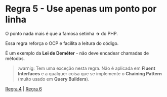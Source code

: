 # Regra 5 - Use apenas um ponto por linha

O ponto nada mais é que a famosa setinha **->** do PHP.

Essa regra reforça o OCP e facilita a leitura do código.

É um exemplo da **Lei de Deméter** - não deve encadear chamadas de métodos.

> :warnig: Tem uma exceção nesta regra. Não é aplicada em **Fluent Interfaces** e a qualquer coisa que se implemente o **Chaining Pattern** (muito usado em **Query Builders**).

[Regra 4](/manifest/roles/role-04.md) | [Regra 6](/manifest/roles/role-06.md)